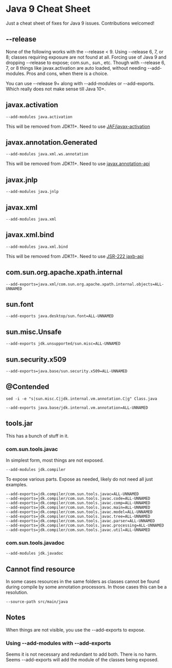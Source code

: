 # Java 9 Cheat Sheet

Just a cheat sheet of fixes for Java 9 issues.
Contributions welcomed!

## --release
None of the following works with the --release < 9. Using --release 
6, 7, or 8; classes requiring exposure are not found at all. 
Forcing use of Java 9 and dropping --release to expose; com.sun.*, 
sun.*, etc. Though with --release 6, 7, or 8 things like 
javax.activation are auto loaded, without needing --add-modules. Pros 
and cons, when there is a choice.

You can use --release 9+ along with --add-modules or --add-exports.
Which really does not make sense till Java 10+.

## javax.activation
```
--add-modules java.activation
```
This will be removed from JDK11+. Need to use 
[JAF/javax-activation](https://github.com/javaee/activation)

## javax.annotation.Generated
```
--add-modules java.xml.ws.annotation
```
This will be removed from JDK11+. Need to use
[javax.annotation-api](https://github.com/javaee/javax.annotation)

## javax.jnlp
```
--add-modules java.jnlp
```

## javax.xml
```
--add-modules java.xml
```

## javax.xml.bind
```
--add-modules java.xml.bind
```
This will be removed from JDK11+. Need to use 
[JSR-222 jaxb-api](https://github.com/javaee/jaxb-spec)

## com.sun.org.apache.xpath.internal
```
--add-exports=java.xml/com.sun.org.apache.xpath.internal.objects=ALL-UNNAMED
```

## sun.font
```
--add-exports java.desktop/sun.font=ALL-UNNAMED
```

## sun.misc.Unsafe
```
--add-exports jdk.unsupported/sun.misc=ALL-UNNAMED
```

## sun.security.x509
```
--add-exports=java.base/sun.security.x509=ALL-UNNAMED
```

## @Contended
```
sed -i -e "s|sun.misc.C|jdk.internal.vm.annotation.C|g" Class.java

--add-exports java.base/jdk.internal.vm.annotation=ALL-UNNAMED
```

## tools.jar
This has a bunch of stuff in it.

### com.sun.tools.javac
In simplest form, most things are not exposed.
```
--add-modules jdk.compiler
```

To expose various parts. Expose as needed, likely do not need all just examples.
```
--add-exports=jdk.compiler/com.sun.tools.javac=ALL-UNNAMED 
--add-exports=jdk.compiler/com.sun.tools.javac.code=ALL-UNNAMED 
--add-exports=jdk.compiler/com.sun.tools.javac.comp=ALL-UNNAMED 
--add-exports=jdk.compiler/com.sun.tools.javac.main=ALL-UNNAMED 
--add-exports=jdk.compiler/com.sun.tools.javac.model=ALL-UNNAMED 
--add-exports=jdk.compiler/com.sun.tools.javac.tree=ALL-UNNAMED 
--add-exports=jdk.compiler/com.sun.tools.javac.parser=ALL-UNNAMED 
--add-exports=jdk.compiler/com.sun.tools.javac.processing=ALL-UNNAMED
--add-exports=jdk.compiler/com.sun.tools.javac.util=ALL-UNNAMED
```

### com.sun.tools.javadoc
```
--add-modules jdk.javadoc
```

## Cannot find resource
In some cases resources in the same folders as classes cannot be found 
during compile by some annotation processors. In those cases this can be 
a resolution.
```
--source-path src/main/java
```

## Notes
When things are not visible, you use the --add-exports to expose.

### Using --add-modules with --add-exports
Seems it is not necessary and redundant to add both. There is no harm. 
Seems --add-exports will add the module of the classes being exposed.
